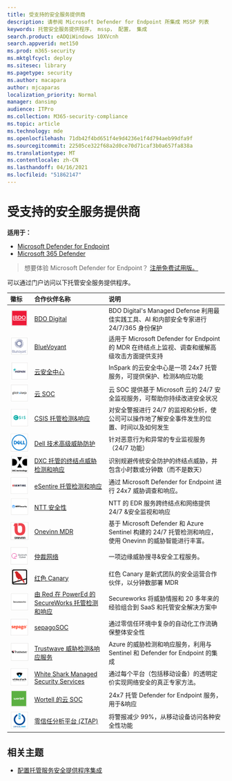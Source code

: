 ```yaml
---
title: 受支持的安全服务提供商
description: 请参阅 Microsoft Defender for Endpoint 所集成 MSSP 列表
keywords: 托管安全服务提供程序， mssp， 配置， 集成
search.product: eADQiWindows 10XVcnh
search.appverid: met150
ms.prod: m365-security
ms.mktglfcycl: deploy
ms.sitesec: library
ms.pagetype: security
ms.author: macapara
author: mjcaparas
localization_priority: Normal
manager: dansimp
audience: ITPro
ms.collection: M365-security-compliance
ms.topic: article
ms.technology: mde
ms.openlocfilehash: 71db42f4bd651f4e9d4236e1f4d794aeb99dfa9f
ms.sourcegitcommit: 22505ce322f68a2d0ce70d71caf3b0a657fa838a
ms.translationtype: MT
ms.contentlocale: zh-CN
ms.lasthandoff: 04/16/2021
ms.locfileid: "51862147"
---
```

# <a name="supported-managed-security-service-providers"></a>受支持的安全服务提供商

**适用于：**
- [Microsoft Defender for Endpoint](https://go.microsoft.com/fwlink/p/?linkid=2154037)
- [Microsoft 365 Defender](https://go.microsoft.com/fwlink/?linkid=2118804)

> 想要体验 Microsoft Defender for Endpoint？ [注册免费试用版。](https://www.microsoft.com/microsoft-365/windows/microsoft-defender-atp?ocid=docs-wdatp-exposedapis-abovefoldlink)


可以通过门户访问以下托管安全服务提供程序。 

徽标 |合作伙伴名称   | 说明 
:---|:---|:---
![BDO 数字徽标的图像](images/bdo-logo.png)| [BDO Digital](https://go.microsoft.com/fwlink/?linkid=2090394) | BDO Digital's Managed Defense 利用最佳实践工具、AI 和内部安全专家进行 24/7/365 身份保护
![BlueVoyant 徽标的图像](images/bluevoyant-logo.png)| [BlueVoyant](https://go.microsoft.com/fwlink/?linkid=2121401) | 适用于 Microsoft Defender for Endpoint 的 MDR 在终结点上监视、调查和缓解高级攻击方面提供支持
![云安全中心徽标图像](images/cloudsecuritycenter-logo.png)| [云安全中心](https://go.microsoft.com/fwlink/?linkid=2099315) | InSpark 的云安全中心是一项 24x7 托管服务，可提供保护、检测&响应功能
![云 SOC 徽标的图像](images/cloudsoc-logo.png)| [云 SOC](https://go.microsoft.com/fwlink/?linkid=2104265) | 云 SOC 提供基于 Microsoft 云的 24/7 安全监视服务，可帮助你持续改进安全状况
![CSIS 托管检测&响应徽标的图像](images/csis-logo.png)| [CSIS 托管检测&响应](https://go.microsoft.com/fwlink/?linkid=2091005) | 对安全警报进行 24/7 的监视和分析，使公司可以操作地了解安全事件发生的位置、时间以及如何发生
![Dell 技术高级威胁防护徽标的图像](images/dell-logo.png)| [Dell 技术高级威胁防护](https://go.microsoft.com/fwlink/?linkid=2091004) | 针对恶意行为和异常的专业监视服务（24/7 功能）
![终结点威胁DXC-Managed和响应徽标的图像](images/dxc-logo.png)| [DXC 托管的终结点威胁检测和响应](https://go.microsoft.com/fwlink/?linkid=2090395) | 识别规避传统安全防护的终结点威胁，并包含小时数或分钟数（而不是数天）
![eSentire 日志的图像](images/esentire-logo.png) | [eSentire 托管检测和响应](https://go.microsoft.com/fwlink/?linkid=2154970) | 通过 Microsoft Defender for Endpoint 进行 24x7 威胁调查和响应。
![NTT 安全徽标的图像](images/ntt-logo.png)| [NTT 安全性](https://go.microsoft.com/fwlink/?linkid=2095320) | NTT 的 EDR 服务跨终结点和网络提供 24/7 &安全监视和响应
![OneVinn 徽标的图像](images/onevinn-logo.png) | [Onevinn MDR](https://go.microsoft.com/fwlink/?linkid=2155203)| 基于 Microsoft Defender 和 Azure Sentinel 构建的 24/7 托管检测和响应，使用 Onevinn 的威胁智能进行丰富。
![仲裁网络徽标的图像](images/quorum-logo.png) | [仲裁网络](https://go.microsoft.com/fwlink/?linkid=2155202)| 一项边缘威胁搜寻&安全工程服务。
![红色 Canary 徽标的图像](images/redcanary-logo.png)| [红色 Canary](https://go.microsoft.com/fwlink/?linkid=2103852) | 红色 Canary 是新式团队的安全运营合作伙伴，以分钟数部署 MDR
![由红色分色徽标提供的 SecureWorks 托管检测和响应的图像](images/secureworks-logo.png)| [由 Red 在 PowerEd 的 SecureWorks 托管检测和响应](https://go.microsoft.com/fwlink/?linkid=2133634) | Secureworks 将威胁情报和 20 多年来的经验组合到 SaaS 和托管安全解决方案中
![sepagoSOC 徽标的图像](images/sepago-logo.png)| [sepagoSOC](https://go.microsoft.com/fwlink/?linkid=2090491) | 通过零信任环境中复杂的自动化工作流确保整体安全性
![Trustwave 威胁检测&响应服务徽标的图像](images/trustwave-logo.png)| [Trustwave 威胁检测&响应服务](https://go.microsoft.com/fwlink/?linkid=2127542) | Azure 的威胁检测和响应服务，利用与 Sentinel 和 Defender for Endpoint 的集成
![White Managed Security Services 的图像](images/white-shark.png)| [White Shark Managed Security Services](https://go.microsoft.com/fwlink/?linkid=2154210) |通过每个平台（包括移动设备）的透明定价实现网络安全的真正专家方法。
![Wortell 云 SOC 徽标的图像](images/wortell-logo.png)| [Wortell 的云 SOC](https://go.microsoft.com/fwlink/?linkid=2108415) | 24x7 托管 Defender for Endpoint 服务，用于&响应
![零信任分析平台图像 (ZTAP) 徽标](images/ztap-logo.png)| [零信任分析平台 (ZTAP) ](https://go.microsoft.com/fwlink/?linkid=2090971) | 将警报减少 99%，从移动设备访问各种安全性功能

## <a name="related-topics"></a>相关主题
- [配置托管服务安全提供程序集成](configure-mssp-support.md)